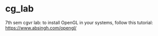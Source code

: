 # cg_lab
7th sem cgvr lab:
to install OpenGL in your systems, follow this tutorial:
https://www.absingh.com/opengl/
